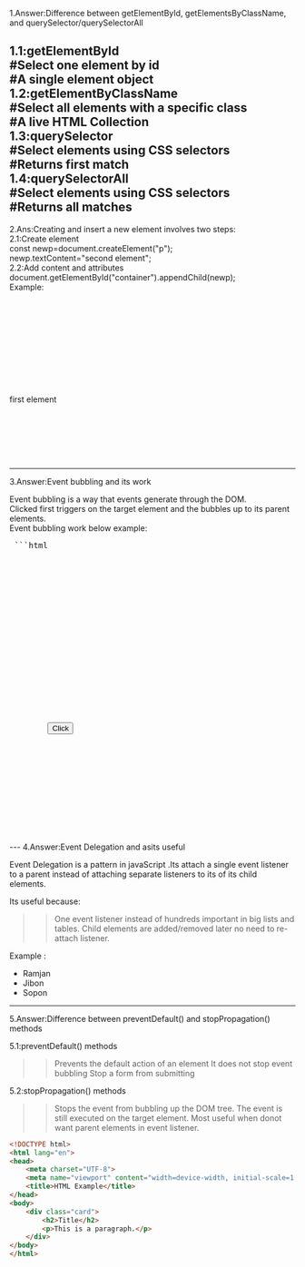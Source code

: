 
1.Answer:Difference between getElementById, getElementsByClassName, and querySelector/querySelectorAll

1.1:getElementById <br>
#Select one element by id <br>
#A single element object<br>
1.2:getElementByClassName <br>
#Select all elements with a specific class<br>
#A live HTML Collection<br>
1.3:querySelector<br>
#Select elements using CSS selectors<br>
#Returns first match<br>
1.4:querySelectorAll<br> 
#Select elements using CSS selectors<br>
#Returns all matches<br>
---

2.Ans:Creating and insert a new element involves two steps:<br>
2.1:Create element<br>
 const newp=document.createElement("p");<br>
        newp.textContent="second element";<br>
2.2:Add content and attributes<br>
document.getElementById("container").appendChild(newp);<br>
Example:<br>
<!DOCTYPE html><br>
<html lang="en"><br>
<head><br>
    <meta charset="UTF-8"><br>
    <meta name="viewport" content="width=device-width, initial-scale=1.0"><br>
    <title>create and insert element</title><br>
</head><br>
<body><br>
    <div id="container"><br>
        <p>first element</p><br>
    </div><br>
    <script><br>
        //create<br>
        const newp=document.createElement("p");<br>
        newp.textContent="second element";<br>
        //insert<br>
        document.getElementById("container").appendChild(newp);<br>
    </script><br>
</body><br>
</html><br>

---
3.Answer:Event bubbling and its work<br>

Event bubbling is a way that events generate through the DOM.<br>
Clicked first triggers on the target element and the bubbles up to its parent elements.<br>
Event bubbling work below example:<br>
<pre> ```html
<!DOCTYPE html><br>
<html lang="en"><br>
<head><br>
    <meta charset="UTF-8"><br>
    <meta name="viewport" content="width=device-width, initial-scale=1.0"><br>
    <title>Bubbling</title><br>
</head><br>
<body><br>
    <div class="parent"><br>
        <button class="child">Click</button><br>
    </div><br>
    <script><br>
        document.getElementById("child").addEventListener("click",function(){<br>
            alert("button clicked");<br>
        });<br>
        document.getElementById("parent").addEventListener("click",function(){<br>
            alert("parent clicked");<br>
        });<br>
    </script><br>
</body><br>
</html> <br> 
</pre>
---
4.Answer:Event Delegation and asits useful<br>

Event Delegation is a pattern in javaScript .Its attach a single event listener to a parent instead of attaching separate listeners to its of its child elements.

Its useful because:
>>One event listener instead of hundreds
>>important in big lists and tables.
>>Child elements are added/removed later no need to re-attach listener.

Example :
<!DOCTYPE html>
<html lang="en">
<head>
    <meta charset="UTF-8">
    <meta name="viewport" content="width=device-width, initial-scale=1.0">
    <title>Event Delegation</title>
</head>
<body>
    <ul id="unorder">
        <li>Ramjan</li>
        <li>Jibon</li>
        <li>Sopon</li>
    </ul>
    <script>
        const unorder=document.getElementById("unorder");
        //Event Delegation
        unorder.addEventListener("click",function(e){
            if(e.target.tagName==="LI"){
                alert(e.target.textContent+" clicked");
            }
        });
    </script>
</body>
</html>

---
5.Answer:Difference between preventDefault() and stopPropagation() methods

5.1:preventDefault() methods
>>Prevents the default action of an element
>>It does not stop event bubbling
>>Stop a form from submitting

5.2:stopPropagation() methods
>>Stops the event from bubbling up the DOM tree.
>>The event is still executed on the target element.
>>Most useful when donot want parent elements in event listener.



```html
<!DOCTYPE html>
<html lang="en">
<head>
    <meta charset="UTF-8">
    <meta name="viewport" content="width=device-width, initial-scale=1.0">
    <title>HTML Example</title>
</head>
<body>
    <div class="card">
        <h2>Title</h2>
        <p>This is a paragraph.</p>
    </div>
</body>
</html>